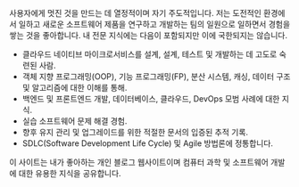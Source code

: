 사용자에게 멋진 것을 만드는 데 열정적이며 자기 주도적입니다. 저는 도전적인 환경에서 일하고 새로운 소프트웨어 제품을 연구하고 개발하는 팀의 일원으로 일하면서 경험을 쌓는 것을 좋아합니다. 내 전문 지식에는 다음이 포함되지만 이에 국한되지는 않습니다.

* 클라우드 네이티브 마이크로서비스를 설계, 설계, 테스트 및 개발하는 데 고도로 숙련된 사람.
* 객체 지향 프로그래밍(OOP), 기능 프로그래밍(FP), 분산 시스템, 캐싱, 데이터 구조 및 알고리즘에 대한 이해를 통해.
* 백엔드 및 프론트엔드 개발, 데이터베이스, 클라우드, DevOps 모범 사례에 대한 지식.
* 실습 소프트웨어 문제 해결 경험.
* 향후 유지 관리 및 업그레이드를 위한 적절한 문서의 입증된 추적 기록.
* SDLC(Software Development Life Cycle) 및 Agile 방법론에 정통합니다.

이 사이트는 내가 좋아하는 개인 블로그 웹사이트이며 컴퓨터 과학 및 소프트웨어 개발에 대한 유용한 지식을 공유합니다.